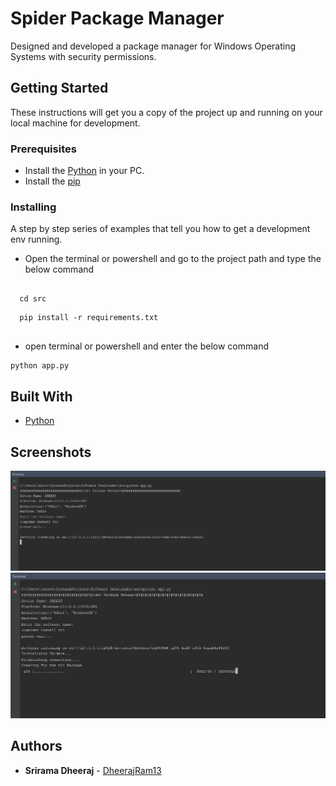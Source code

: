 # Spider Package Manager
Designed and developed a package manager for Windows Operating Systems with security permissions.

## Getting Started

These instructions will get you a copy of the project up and running on your local machine for development.

### Prerequisites

* Install the [Python](https://www.python.org/) in your PC.
* Install the [pip](https://pypi.org/project/pip/)

### Installing

A step by step series of examples that tell you how to get a development env running.
* Open the terminal or powershell and go to the project path and type the below command


```

  cd src

```

```
  pip install -r requirements.txt 
  
```


* open terminal or powershell and enter the below command

```
python app.py
```


## Built With

* [Python](https://www.python.org/)  

## Screenshots

  ![](images/img1.png) 
  ![](images/img2.png) 

## Authors

* **Srirama Dheeraj** - [DheerajRam13](https://github.com/dheerajram13/)
